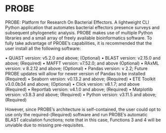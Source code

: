 # PROBE
PROBE: Platform for Research On Bacterial Effectors. A lightweight CLI Python application that automates  bacterial effectors presence surveys and subsequent phylogenetic analysis.
PROBE makes use of multiple Python libraries and a small array of freely available bioinformatics software. To fully take advantage of PROBE’s capabilities, it is recommended that the user install all the following software:

•	QUAST version: v5.2.0 and above; (Optional)
•	BLAST version: v2.15.0 and above; (Required)
•	MAFFT version: v7.52.0; and above (Optional)
•	RAxML version:  v 8.2.12 and above; (Optional)
•	Pandas version: v 2.2; Future PROBE updates will allow for newer version of Pandas to be installed (Required)
•	Seaborn version: v0.13.2 and above; (Required)
•	ETE Toolkit v3.0.0b34 and above; (Optional)
•	Click version: v8.1.7; and above (Required)
•	Reportlab version: v4.1.0 and above; (Required)
•	Matplotlib version: v3.8.3 and above; (Required)
•	Python version: v3.11.5 and above; (Required) 

However, since PROBE’s architecture is self-contained, the user could opt to use only the required-(Required) software and run PROBE’s automatic BLAST calculation functions; note that in this case, Functions 3 and 4 will be unviable due to missing pre-requisites. 

